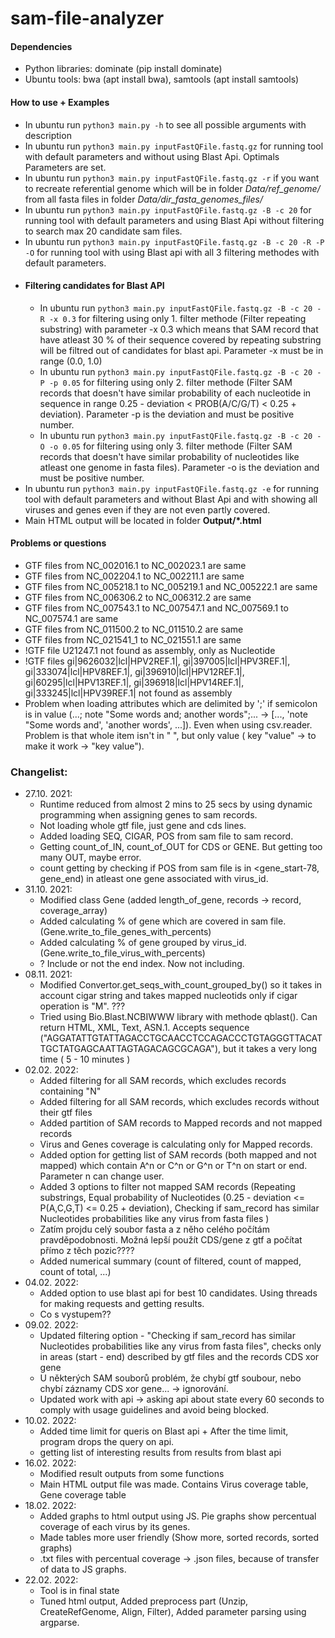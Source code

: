 # sam-file-analyzer
#### Dependencies
- Python libraries: dominate (pip install dominate)
- Ubuntu tools: bwa (apt install bwa), samtools (apt install samtools)
#### How to use + Examples
- In ubuntu run ```python3 main.py -h``` to see all possible arguments with description
- In ubuntu run ```python3 main.py inputFastQFile.fastq.gz``` for running tool with default parameters and without using Blast Api. Optimals Parameters are set.
- In ubuntu run ```python3 main.py inputFastQFile.fastq.gz -r``` if you want to recreate referential genome which will be in folder _Data/ref_genome/_ from all fasta files in folder _Data/dir_fasta_genomes_files/_
- In ubuntu run ```python3 main.py inputFastQFile.fastq.gz -B -c 20``` for running tool with default parameters and using Blast Api without filtering to search max 20 candidate sam files. 
- In ubuntu run ```python3 main.py inputFastQFile.fastq.gz -B -c 20 -R -P -O``` for running tool with using Blast api with all 3 filtering methodes with default parameters.
- #### Filtering candidates for Blast API
  - In ubuntu run ```python3 main.py inputFastQFile.fastq.gz -B -c 20 -R -x 0.3``` for filtering using only 1. filter methode (Filter repeating substring) with parameter -x 0.3 which means that SAM record that have atleast 30 % of their sequence covered by repeating substring will be filtred out of candidates for blast api. Parameter -x must be in range (0.0, 1.0)
  - In ubuntu run ```python3 main.py inputFastQFile.fastq.gz -B -c 20 -P -p 0.05``` for filtering using only 2. filter methode (Filter SAM records that doesn't have similar probability of each nucleotide in sequence in range 0.25 - deviation < PROB(A/C/G/T) < 0.25 + deviation). Parameter -p is the deviation and must be positive number.
  - In ubuntu run ```python3 main.py inputFastQFile.fastq.gz -B -c 20 -O -o 0.05``` for filtering using only 3. filter methode (Filter SAM records that doesn't have similar probability of nucleotides like atleast one genome in fasta files). Parameter -o is the deviation and must be positive number.
- In ubuntu run ```python3 main.py inputFastQFile.fastq.gz -e``` for running tool with default parameters and without Blast Api and with showing all viruses and genes even if they are not even partly covered.
- Main HTML output will be located in folder **Output/*.html**

#### Problems or questions 
- GTF files from NC_002016.1 to NC_002023.1 are same
- GTF files from NC_002204.1 to NC_002211.1 are same
- GTF files from NC_005218.1 to NC_005219.1 and NC_005222.1 are same
- GTF files from NC_006306.2 to NC_006312.2 are same
- GTF files from NC_007543.1 to NC_007547.1 and NC_007569.1 to NC_007574.1 are same
- GTF files from NC_011500.2 to NC_011510.2 are same
- GTF files from NC_021541_1 to NC_021551.1 are same
- !GTF file U21247.1 not found as assembly, only as Nucleotide
- !GTF files gi|9626032|lcl|HPV2REF.1|, gi|397005|lcl|HPV3REF.1|, gi|333074|lcl|HPV8REF.1|, gi|396910|lcl|HPV12REF.1|, gi|60295|lcl|HPV13REF.1|, gi|396918|lcl|HPV14REF.1|, gi|333245|lcl|HPV39REF.1| not found as assembly
- Problem when loading attributes which are delimited by ';' if semicolon is in value (...; note "Some words and; another words";... -> [..., 'note "Some words and', 'another words', ...]). Even when using csv.reader. Problem is that whole item isn't in " ", but only value ( key "value" -> to make it work -> "key value").

### Changelist:
* 27.10. 2021:
  * Runtime reduced from almost 2 mins to 25 secs by using dynamic programming when assigning genes to sam records.
  * Not loading whole gtf file, just gene and cds lines.
  * Added loading SEQ, CIGAR, POS from sam file to sam record.
  * Getting count_of_IN, count_of_OUT for CDS or GENE. But getting too many OUT, maybe error.
  * count getting by checking if POS from sam file is in <gene_start-78, gene_end) in atleast one gene associated with virus_id.
* 31.10. 2021:
  * Modified class Gene (added length_of_gene, records -> record, coverage_array)
  * Added calculating % of gene which are covered in sam file. (Gene.write_to_file_genes_with_percents)
  * Added calculating % of gene grouped by virus_id. (Gene.write_to_file_virus_with_percents)
  * ? Include or not the end index. Now not including.
* 08.11. 2021:
  * Modified Convertor.get_seqs_with_count_grouped_by() so it takes in account cigar string and takes mapped nucleotids only if cigar operation is "M". ???
  * Tried using Bio.Blast.NCBIWWW library with methode qblast(). Can return HTML, XML, Text, ASN.1. Accepts sequence ("AGGATATTGTATTAGACCTGCAACCTCCAGACCCTGTAGGGTTACATTGCTATGAGCAATTAGTAGACAGCGCAGA"), but it takes a very long time ( 5 - 10 minutes )
* 02.02. 2022:
  * Added filtering for all SAM records, which excludes records containing "N"
  * Added filtering for all SAM records, which excludes records without their gtf files
  * Added partition of SAM records to Mapped records and not mapped records
  * Virus and Genes coverage is calculating only for Mapped records.
  * Added option for getting list of SAM records (both mapped and not mapped) which contain A^n or C^n or G^n or T^n on start or end. Parameter n can change user.
  * Added 3 options to filter not mapped SAM records (Repeating substrings, Equal probability of Nucleotides (0.25 - deviation <= P(A,C,G,T) <= 0.25 + deviation), Checking if sam_record has similar Nucleotides probabilities like any virus from fasta files )
  * Zatím projdu celý soubor fasta a z něho celého počítám pravděpodobnosti. Možná lepší použít CDS/gene z gtf a počítat přímo z těch pozic????  
  * Added numerical summary (count of filtered, count of mapped, count of total, ...)
* 04.02. 2022:
  * Added option to use blast api for best 10 candidates. Using threads for making requests and getting results.  
  * Co s vystupem??
* 09.02. 2022:
  * Updated filtering option - "Checking if sam_record has similar Nucleotides probabilities like any virus from fasta files", checks only in areas (start - end) described by gtf files and the records CDS xor gene
  * U některých SAM souborů problém, že chybí gtf soubour, nebo chybí záznamy CDS xor gene... -> ignorování.
  * Updated work with api -> asking api about state every 60 seconds to comply with usage guidelines and avoid being blocked.
* 10.02. 2022:
  * Added time limit for queris on Blast api + After the time limit, program drops the query on api.
  * getting list of interesting results from results from blast api
* 16.02. 2022:
  * Modified result outputs from some functions
  * Main HTML output file was made. Contains Virus coverage table, Gene coverage table 
* 18.02. 2022:
  * Added graphs to html output using JS. Pie graphs show percentual coverage of each virus by its genes.
  * Made tables more user friendly (Show more, sorted records, sorted graphs)
  * .txt files with percentual coverage -> .json files, because of transfer of data to JS graphs.
* 22.02. 2022:
  * Tool is in final state
  * Tuned html output, Added preprocess part (Unzip, CreateRefGenome, Align, Filter), Added parameter parsing using argparse. 
